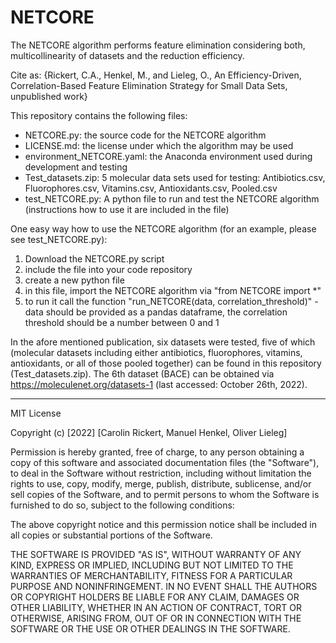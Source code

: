 # NETCORE
The NETCORE algorithm performs feature elimination considering both, multicollinearity of datasets and the reduction efficiency.

Cite as: {Rickert, C.A., Henkel, M., and Lieleg, O., An Efficiency-Driven, Correlation-Based Feature Elimination Strategy for Small Data Sets, unpublished work}

This repository contains the following files:
- NETCORE.py:                   the source code for the NETCORE algorithm
- LICENSE.md:                   the license under which the algorithm may be used
- environment_NETCORE.yaml:     the Anaconda environment used during development and testing
- Test_datasets.zip:            5 molecular data sets used for testing: Antibiotics.csv, Fluorophores.csv, Vitamins.csv, Antioxidants.csv, Pooled.csv
- test_NETCORE.py:              A python file to run and test the NETCORE algorithm (instructions how to use it are included in the file)

One easy way how to use the NETCORE algorithm (for an example, please see test_NETCORE.py):
1. Download the NETCORE.py script
2. include the file into your code repository
3. create a new python file
4. in this file, import the NETCORE algorithm via "from NETCORE import *"
5. to run it call the function "run_NETCORE(data, correlation_threshold)" - data should be provided as a pandas dataframe, the correlation threshold should be a number between 0 and 1


In the afore mentioned publication, six datasets were tested, five of which (molecular datasets including either antibiotics, fluorophores, vitamins, antioxidants, or all of those pooled together) can be found in this repository (Test_datasets.zip). The 6th dataset (BACE) can be obtained via https://moleculenet.org/datasets-1 (last accessed: October 26th, 2022).



_______________________________________________________________________________
MIT License

Copyright (c) [2022] [Carolin Rickert, Manuel Henkel, Oliver Lieleg]

Permission is hereby granted, free of charge, to any person obtaining a copy
of this software and associated documentation files (the "Software"), to deal
in the Software without restriction, including without limitation the rights
to use, copy, modify, merge, publish, distribute, sublicense, and/or sell
copies of the Software, and to permit persons to whom the Software is
furnished to do so, subject to the following conditions:

The above copyright notice and this permission notice shall be included in all
copies or substantial portions of the Software.

THE SOFTWARE IS PROVIDED "AS IS", WITHOUT WARRANTY OF ANY KIND, EXPRESS OR
IMPLIED, INCLUDING BUT NOT LIMITED TO THE WARRANTIES OF MERCHANTABILITY,
FITNESS FOR A PARTICULAR PURPOSE AND NONINFRINGEMENT. IN NO EVENT SHALL THE
AUTHORS OR COPYRIGHT HOLDERS BE LIABLE FOR ANY CLAIM, DAMAGES OR OTHER
LIABILITY, WHETHER IN AN ACTION OF CONTRACT, TORT OR OTHERWISE, ARISING FROM,
OUT OF OR IN CONNECTION WITH THE SOFTWARE OR THE USE OR OTHER DEALINGS IN THE
SOFTWARE.
